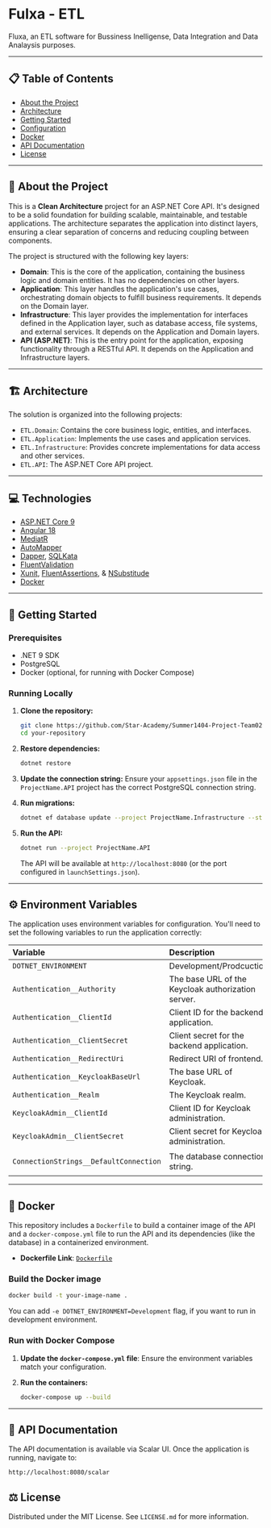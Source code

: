 # Fulxa - ETL

Fluxa, an ETL software for Bussiness Inelligense, Data Integration and Data Analaysis purposes.

---

## 📋 Table of Contents

- [About the Project](#-about-the-project)
- [Architecture](#-architecture)
- [Getting Started](#-getting-started)
- [Configuration](#-configuration)
- [Docker](#-docker)
- [API Documentation](#-api-documentation)
- [License](#-license)
<!-- - [Contact](#-contact) -->

---

## 🌟 About the Project

This is a **Clean Architecture** project for an ASP.NET Core API. It's designed to be a solid foundation for building scalable, maintainable, and testable applications. The architecture separates the application into distinct layers, ensuring a clear separation of concerns and reducing coupling between components.

The project is structured with the following key layers:

- **Domain**: This is the core of the application, containing the business logic and domain entities. It has no dependencies on other layers.
- **Application**: This layer handles the application's use cases, orchestrating domain objects to fulfill business requirements. It depends on the Domain layer.
- **Infrastructure**: This layer provides the implementation for interfaces defined in the Application layer, such as database access, file systems, and external services. It depends on the Application and Domain layers.
- **API (ASP.NET)**: This is the entry point for the application, exposing functionality through a RESTful API. It depends on the Application and Infrastructure layers.

---

## 🏗️ Architecture

The solution is organized into the following projects:

- `ETL.Domain`: Contains the core business logic, entities, and interfaces.
- `ETL.Application`: Implements the use cases and application services.
- `ETL.Infrastructure`: Provides concrete implementations for data access and other services.
- `ETL.API`: The ASP.NET Core API project.

---

## 💻 Technologies

- [ASP.NET Core 9](https://dotnet.microsoft.com/en-us/apps/aspnet)
- [Angular 18](https://angular.io/)
- [MediatR](https://github.com/jbogard/MediatR)
- [AutoMapper](https://automapper.org/)
- [Dapper](https://github.com/DapperLib/Dapper), [SQLKata](https://sqlkata.com/)
- [FluentValidation](https://fluentvalidation.net/)
- [Xunit](https://xunit.net/), [FluentAssertions](https://fluentassertions.com/), & [NSubstitude](https://nsubstitute.github.io)
- [Docker](https://www.docker.com/)

---

## 🚀 Getting Started

### Prerequisites

- .NET 9 SDK
- PostgreSQL
- Docker (optional, for running with Docker Compose)

### Running Locally

1.  **Clone the repository:**

    ```bash
    git clone https://github.com/Star-Academy/Summer1404-Project-Team02.git
    cd your-repository
    ```

2.  **Restore dependencies:**

    ```bash
    dotnet restore
    ```

3.  **Update the connection string:**
    Ensure your `appsettings.json` file in the `ProjectName.API` project has the correct PostgreSQL connection string.

4.  **Run migrations:**

    ```bash
    dotnet ef database update --project ProjectName.Infrastructure --startup-project ProjectName.API
    ```

5.  **Run the API:**
    ```bash
    dotnet run --project ProjectName.API
    ```
    The API will be available at `http://localhost:8080` (or the port configured in `launchSettings.json`).

---

## ⚙️ Environment Variables

The application uses environment variables for configuration. You'll need to set the following variables to run the application correctly:

| Variable                               | Description                                        | Example Value                                                                                        |
| :------------------------------------- | :------------------------------------------------- | :--------------------------------------------------------------------------------------------------- |
| `DOTNET_ENVIRONMENT`                   | Development/Prodcuction.                           | `Development`                                                                                        |
| `Authentication__Authority`            | The base URL of the Keycloak authorization server. | `http://localhost:8080/realms/[realm-name]`                                                          |
| `Authentication__ClientId`             | Client ID for the backend application.             | `server-client`                                                                                      |
| `Authentication__ClientSecret`         | Client secret for the backend application.         | `???`                                                                                                |
| `Authentication__RedirectUri`          | Redirect URI of frontend.                          | `http://localhost:4200`                                                                              |
| `Authentication__KeycloakBaseUrl`      | The base URL of Keycloak.                          | `http://localhost:8080`                                                                              |
| `Authentication__Realm`                | The Keycloak realm.                                | `team2`                                                                                              |
| `KeycloakAdmin__ClientId`              | Client ID for Keycloak administration.             | `admin-client`                                                                                       |
| `KeycloakAdmin__ClientSecret`          | Client secret for Keycloak administration.         | `???`                                                                                                |
| `ConnectionStrings__DefaultConnection` | The database connection string.                    | `Host=localhost;Port=5432;Database=[you-database];Username=[your-username];Password=[your-password]` |

---

## 🐳 Docker

This repository includes a `Dockerfile` to build a container image of the API and a `docker-compose.yml` file to run the API and its dependencies (like the database) in a containerized environment.

- **Dockerfile Link**: [`Dockerfile`](https://github.com/Star-Academy/Summer1404-Project-Team02/etl-server/Dockerfile)

### Build the Docker image

```bash
docker build -t your-image-name .
```

You can add `-e DOTNET_ENVIRONMENT=Development` flag, if you want to run in development environment.

### Run with Docker Compose

1.  **Update the `docker-compose.yml` file**:
    Ensure the environment variables match your configuration.

2.  **Run the containers:**

    ```bash
    docker-compose up --build
    ```

---

## 📖 API Documentation

The API documentation is available via Scalar UI. Once the application is running, navigate to:

```
http://localhost:8080/scalar
```

<!-- -----

## 📧 Contact

Your Name - your.email@example.com

Project Link: [https://github.com/yourusername/your-repository](https://www.google.com/search?q=https://github.com/yourusername/your-repository)

----- -->

## ⚖️ License

Distributed under the MIT License. See `LICENSE.md` for more information.
